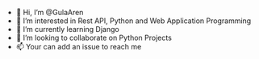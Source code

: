 - 👋 Hi, I’m @GulaAren
- 👀 I’m interested in Rest API, Python and Web Application Programming
- 🌱 I’m currently learning Django
- 💞️ I’m looking to collaborate on Python Projects
- 📫 Your can add an issue to reach me

<!---
GulaAren/GulaAren is a ✨ special ✨ repository because its `README.md` (this file) appears on your GitHub profile.
You can click the Preview link to take a look at your changes.
--->

